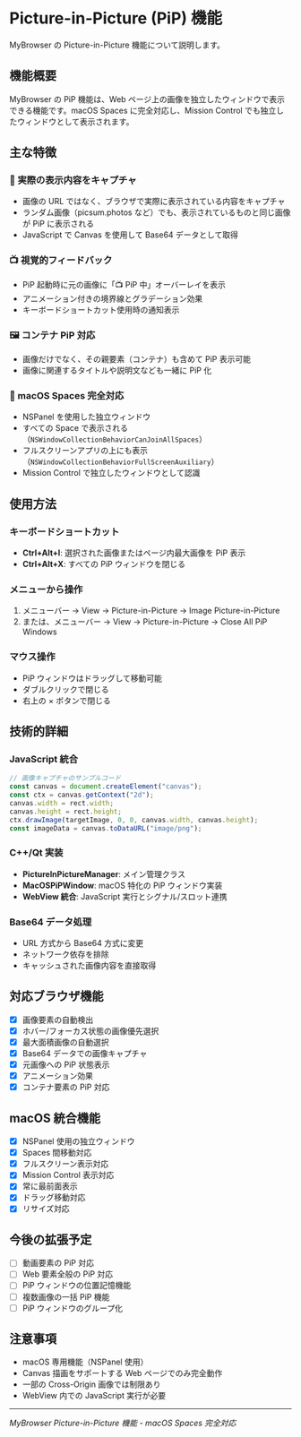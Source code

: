 # Picture-in-Picture (PiP) 機能

MyBrowser の Picture-in-Picture 機能について説明します。

## 機能概要

MyBrowser の PiP 機能は、Web ページ上の画像を独立したウィンドウで表示できる機能です。macOS Spaces に完全対応し、Mission Control でも独立したウィンドウとして表示されます。

## 主な特徴

### 🎯 実際の表示内容をキャプチャ

- 画像の URL ではなく、ブラウザで実際に表示されている内容をキャプチャ
- ランダム画像（picsum.photos など）でも、表示されているものと同じ画像が PiP に表示される
- JavaScript で Canvas を使用して Base64 データとして取得

### 📺 視覚的フィードバック

- PiP 起動時に元の画像に「📺 PiP 中」オーバーレイを表示
- アニメーション付きの境界線とグラデーション効果
- キーボードショートカット使用時の通知表示

### 🖼️ コンテナ PiP 対応

- 画像だけでなく、その親要素（コンテナ）も含めて PiP 表示可能
- 画像に関連するタイトルや説明文なども一緒に PiP 化

### 🚀 macOS Spaces 完全対応

- NSPanel を使用した独立ウィンドウ
- すべての Space で表示される（`NSWindowCollectionBehaviorCanJoinAllSpaces`）
- フルスクリーンアプリの上にも表示（`NSWindowCollectionBehaviorFullScreenAuxiliary`）
- Mission Control で独立したウィンドウとして認識

## 使用方法

### キーボードショートカット

- **Ctrl+Alt+I**: 選択された画像またはページ内最大画像を PiP 表示
- **Ctrl+Alt+X**: すべての PiP ウィンドウを閉じる

### メニューから操作

1. メニューバー → View → Picture-in-Picture → Image Picture-in-Picture
2. または、メニューバー → View → Picture-in-Picture → Close All PiP Windows

### マウス操作

- PiP ウィンドウはドラッグして移動可能
- ダブルクリックで閉じる
- 右上の × ボタンで閉じる

## 技術的詳細

### JavaScript 統合

```javascript
// 画像キャプチャのサンプルコード
const canvas = document.createElement("canvas");
const ctx = canvas.getContext("2d");
canvas.width = rect.width;
canvas.height = rect.height;
ctx.drawImage(targetImage, 0, 0, canvas.width, canvas.height);
const imageData = canvas.toDataURL("image/png");
```

### C++/Qt 実装

- **PictureInPictureManager**: メイン管理クラス
- **MacOSPiPWindow**: macOS 特化の PiP ウィンドウ実装
- **WebView 統合**: JavaScript 実行とシグナル/スロット連携

### Base64 データ処理

- URL 方式から Base64 方式に変更
- ネットワーク依存を排除
- キャッシュされた画像内容を直接取得

## 対応ブラウザ機能

- [x] 画像要素の自動検出
- [x] ホバー/フォーカス状態の画像優先選択
- [x] 最大面積画像の自動選択
- [x] Base64 データでの画像キャプチャ
- [x] 元画像への PiP 状態表示
- [x] アニメーション効果
- [x] コンテナ要素の PiP 対応

## macOS 統合機能

- [x] NSPanel 使用の独立ウィンドウ
- [x] Spaces 間移動対応
- [x] フルスクリーン表示対応
- [x] Mission Control 表示対応
- [x] 常に最前面表示
- [x] ドラッグ移動対応
- [x] リサイズ対応

## 今後の拡張予定

- [ ] 動画要素の PiP 対応
- [ ] Web 要素全般の PiP 対応
- [ ] PiP ウィンドウの位置記憶機能
- [ ] 複数画像の一括 PiP 機能
- [ ] PiP ウィンドウのグループ化

## 注意事項

- macOS 専用機能（NSPanel 使用）
- Canvas 描画をサポートする Web ページでのみ完全動作
- 一部の Cross-Origin 画像では制限あり
- WebView 内での JavaScript 実行が必要

---

_MyBrowser Picture-in-Picture 機能 - macOS Spaces 完全対応_
